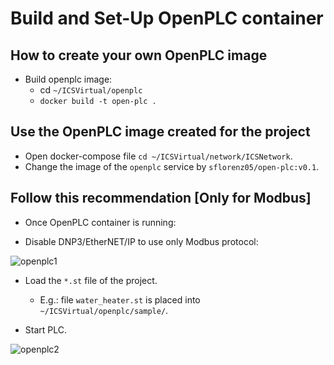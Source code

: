 # Build and Set-Up OpenPLC container

## How to create your own OpenPLC image  

- Build openplc image:
  - cd `~/ICSVirtual/openplc`
  - `docker build -t open-plc .`
  
## Use the OpenPLC image created for the project

- Open docker-compose file `cd ~/ICSVirtual/network/ICSNetwork`.
- Change the image of the `openplc` service by `sflorenz05/open-plc:v0.1`.

## Follow this recommendation [Only for Modbus]

- Once OpenPLC container is running:
  
- Disable DNP3/EtherNET/IP to use only Modbus protocol:

![openplc1](https://user-images.githubusercontent.com/6643905/213804713-f33fb296-b494-46f0-8dc1-ad5874dadd69.png)

- Load the `*.st` file of the project.
  - E.g.: file `water_heater.st` is placed into `~/ICSVirtual/openplc/sample/`.
  
- Start PLC.

![openplc2](https://user-images.githubusercontent.com/6643905/213805040-80911d05-c443-4851-a7b8-ef86ff6cea5c.png)
